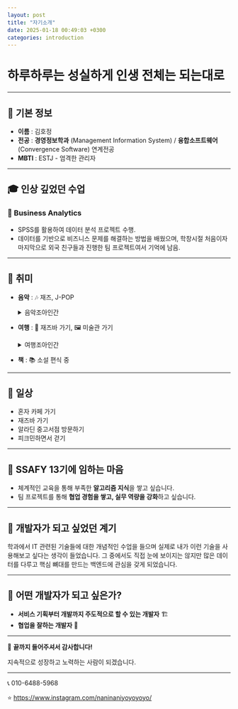```yaml
---
layout: post
title: "자기소개"
date: 2025-01-18 00:49:03 +0300
categories: introduction
---
```


# 하루하루는 성실하게 인생 전체는 되는대로

---

## 📌 기본 정보
- **이름** : 김호정
- **전공** : **경영정보학과** (Management Information System) / **융합소프트웨어** (Convergence Software) 연계전공
- **MBTI** : ESTJ - 엄격한 관리자

---

## 🎓 인상 깊었던 수업

### 🔹 Business Analytics
- SPSS를 활용하여 데이터 분석 프로젝트 수행.
- 데이터를 기반으로 비즈니스 문제를 해결하는 방법을 배웠으며, 학창시절 처음이자 마지막으로 외국 친구들과 진행한 팀 프로젝트여서 기억에 남음.

---

## 🎨 취미
- **음악** : 🎶 재즈, J-POP
    <details>
      <summary>음악조아인간</summary>
      <img src="../assets/img/IMG_8388.PNG" alt="Image 1">
    </details>


- **여행** : 🎷 재즈바 가기, 🖼 미술관 가기
    <details>
      <summary>여행조아인간</summary>
      <img src="../assets/img/6E4D164D-D201-45FE-A2CE-C99C0D779385_1_105_c.jpeg" alt="Image 1">
      <img src="../assets/img/7CAC13D5-A0E0-47A7-96DD-C61EB863A1F1_1_105_c.jpeg" alt="Image 2">
      <img src="../assets/img/1981CF1F-1E6F-4C7E-B404-BEC23171010B_1_105_c.jpeg" alt="Image 3">
      <img src="../assets/img/69E6F30D-2AF2-4F6C-9CAF-02B9FBD8A0BE_1_105_c.jpeg" alt="Image 4">
    </details>


- **책** : 📚 소설 편식 중

---

## 🏡 일상
- 혼자 카페 가기
- 재즈바 가기
- 알라딘 중고서점 방문하기
- 피크민하면서 걷기

---

## 💙 SSAFY 13기에 임하는 마음
- 체계적인 교육을 통해 부족한 **알고리즘 지식**을 쌓고 싶습니다.
- 팀 프로젝트를 통해 **협업 경험을 쌓고, 실무 역량을 강화**하고 싶습니다.

---

## 🚀 개발자가 되고 싶었던 계기
학과에서 IT 관련된 기술들에 대한 개념적인 수업을 들으며 실제로 내가 이런 기술을 사용해보고 싶다는 생각이 들었습니다.
그 중에서도 직접 눈에 보이지는 않지만 많은 데이터를 다루고 핵심 뼈대를 만드는 백엔드에 관심을 갖게 되었습니다.

---

## 🎯 어떤 개발자가 되고 싶은가?
- **서비스 기획부터 개발까지 주도적으로 할 수 있는 개발자** 🏗️
- **협업을 잘하는 개발자** 🤝

---

🙌 **끝까지 들어주셔서 감사합니다!**

지속적으로 성장하고 노력하는 사람이 되겠습니다.

---
📞 010-6488-5968

⭐ https://www.instagram.com/naninaniyoyoyoyo/
️
